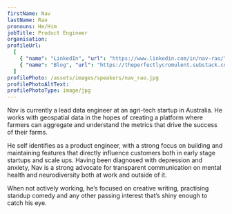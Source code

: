 ```yaml
---
firstName: Nav
lastName: Rao
pronouns: He/Him
jobTitle: Product Engineer
organisation:
profileUrl:
  [
    { "name": "LinkedIn", "url": "https://www.linkedin.com/in/nav-rao/" },
    { "name": "Blog", "url": "https://theperfectlycromulent.substack.com/" },
  ]
profilePhoto: /assets/images/speakers/nav_rao.jpg
profilePhotoAltText:
profilePhotoType: image/jpg
---
```


Nav is currently a lead data engineer at an agri-tech startup in Australia. He works with geospatial data in the hopes of creating a platform where farmers can aggregate and understand the metrics that drive the success of their farms.

He self identifies as a product engineer, with a strong focus on building and maintaining features that directly influence customers both in early stage startups and scale ups. Having been diagnosed with depression and anxiety, Nav is a strong advocate for transparent communication on mental health and neurodiversity both at work and outside of it.

When not actively working, he’s focused on creative writing, practising standup comedy and any other passing interest that’s shiny enough to catch his eye.
